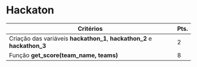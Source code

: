 # Hackaton

| Critérios                                                                            | Pts. |
| ------------------------------------------------------------------------------------ | ---- |
| Criação das variáveis **hackathon_1**, **hackathon_2** e **hackathon_3** | 2  |
| Função **get_score(team_name, teams)**                                                   | 8  |

